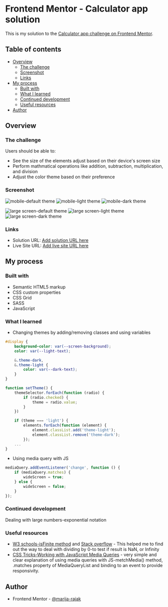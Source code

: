# Frontend Mentor - Calculator app solution

This is my solution to the [Calculator app challenge on Frontend Mentor](https://www.frontendmentor.io/challenges/calculator-app-9lteq5N29).

## Table of contents

- [Overview](#overview)
  - [The challenge](#the-challenge)
  - [Screenshot](#screenshot)
  - [Links](#links)
- [My process](#my-process)
  - [Built with](#built-with)
  - [What I learned](#what-i-learned)
  - [Continued development](#continued-development)
  - [Useful resources](#useful-resources)
- [Author](#author)


## Overview

### The challenge

Users should be able to:

- See the size of the elements adjust based on their device's screen size
- Perform mathmatical operations like addition, subtraction, multiplication, and division
- Adjust the color theme based on their preference

### Screenshot

![mobile-default theme](./screenshots/calculator%20app%20challenge-mobile-default%20theme.png)
![mobile-light theme](./screenshots/calculator%20app%20challenge-mobile-light%20theme.png)
![mobile-dark theme](./screenshots/calculator%20app%20challenge-mobile-dark%20theme.png)

![large screen-default theme](./screenshots/calculator%20app%20challenge-large%20screen-default%20theme.png)
![large screen-light theme](./screenshots/calculator%20app%20challenge-large%20screen-light%20theme.png)
![large screen-dark theme](./screenshots/calculator%20app%20challenge-large%20screen-dark%20theme.png)


### Links

- Solution URL: [Add solution URL here](https://your-solution-url.com)
- Live Site URL: [Add live site URL here](https://your-live-site-url.com)

## My process

### Built with

- Semantic HTML5 markup
- CSS custom properties
- CSS Grid
- SASS
- JavaScript


### What I learned

- Changing themes by adding/removing classes and using variables

```css
#display {
	background-color: var(--screen-background);
	color: var(--light-text);

	&.theme-dark,
	&.theme-light {
		color: var(--dark-text);
	}
}
```
```js
function setTheme() {
	themeSelector.forEach(function (radio) {
		if (radio.checked) {
			theme = radio.value;
		}
	})

	if (theme === 'light') {
		elements.forEach(function (element) {
			element.classList.add('theme-light');
			element.classList.remove('theme-dark');
		});
	...
}
```
- Using media query with JS

```js
mediaQuery.addEventListener('change', function () {
	if (mediaQuery.matches) {
		wideScreen = true;
	} else {
		wideScreen = false;
	}
});
```

### Continued development

Dealing with large numbers-exponential notation

### Useful resources

- [W3 schools-isFinite method](https://www.w3schools.com/jsref/jsref_isfinite.asp#:~:text=isFinite()%20returns%20true%20if,a%20number%20before%20testing%20it.) and [Stack overflow](https://stackoverflow.com/questions/4724555/how-do-i-check-if-a-number-evaluates-to-infinity) - This helped me to find out the way to deal with dividing by 0-to test if result is NaN, or Infinity
- [CSS Tricks-Working with JavaScript Media Queries](https://css-tricks.com/working-with-javascript-media-queries/) - very simple and clear explanation of using media queries with JS-metchMedia() method, .matches property of MediaQueryList and binding to an event to provide responsivity.


## Author


- Frontend Mentor - [@marija-rajak](https://www.frontendmentor.io/profile/marija-rajak)
